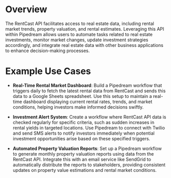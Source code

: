 # Overview

The RentCast API facilitates access to real estate data, including rental market trends, property valuation, and rental estimates. Leveraging this API within Pipedream allows users to automate tasks related to real estate investments, monitor market changes, update investment strategies accordingly, and integrate real estate data with other business applications to enhance decision-making processes.

# Example Use Cases

- **Real-Time Rental Market Dashboard**: Build a Pipedream workflow that triggers daily to fetch the latest rental data from RentCast and sends this data to a Google Sheets spreadsheet. Use this setup to maintain a real-time dashboard displaying current rental rates, trends, and market conditions, helping investors make informed decisions swiftly.

- **Investment Alert System**: Create a workflow where RentCast API data is checked regularly for specific criteria, such as sudden increases in rental yields in targeted locations. Use Pipedream to connect with Twilio and send SMS alerts to notify investors immediately when potential investment opportunities arise based on these specified triggers.

- **Automated Property Valuation Reports**: Set up a Pipedream workflow to generate monthly property valuation reports using data from the RentCast API. Integrate this with an email service like SendGrid to automatically distribute the reports to stakeholders, providing consistent updates on property value estimations and rental market conditions.
